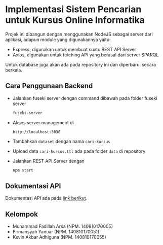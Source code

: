 # Implementasi Sistem Pencarian untuk Kursus Online Informatika

Projek ini dibangun dengan menggunakan NodeJS sebagai server dari aplikasi, adapun module yang digunakannya yaitu:

- Express, digunakan untuk membuat suatu REST API Server
- Axios, digunakan untuk fetching API yang berasal dari server SPARQL

Untuk database juga akan ada pada repository ini dan diperbarui secara berkala.

## Cara Penggunaan Backend

- Jalankan fuseki server dengan command dibawah pada folder fuseki server

  ```cmd
  fuseki-server
  ```

- Akses server management di
  
  ```link
  http://localhost:3030
  ```

- Tambahkan `dataset` dengan nama `cari-kursus`
- Upload data `cari-kursus.ttl` ada pada folder `data` di repository
- Jalankan REST API Server dengan
  
  ```cmd
  npm start
  ```

## Dokumentasi API

Dokumentasi API ada pada [link berikut](https://documenter.getpostman.com/view/6308700/SztBa84X?version=latest).

## Kelompok

- Muhammad Fadillah Arsa (NPM. 140810170005)
- Firmansyah Yanuar (NPM. 140810170051)
- Kevin Akbar Adhiguna (NPM. 140810170055)